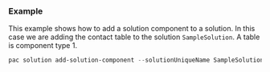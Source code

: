 ### Example

This example shows how to add a solution component to a solution. In this case we are adding the contact table to the solution `SampleSolution`. A table is component type 1.

```powershell
pac solution add-solution-component --solutionUniqueName SampleSolution --component contact --componentType 1
```
